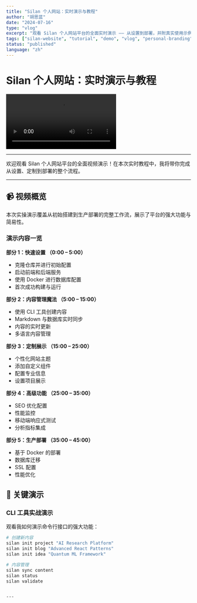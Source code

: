 ```yaml
---
title: "Silan 个人网站：实时演示与教程"
author: "胡思蓝"
date: "2024-07-16"
type: "vlog"
excerpt: "观看 Silan 个人网站平台的全面实时演示 —— 从设置到部署，并附真实使用示例。"
tags: ["silan-website", "tutorial", "demo", "vlog", "personal-branding", "full-stack"]
status: "published"
language: "zh"
---
```

# Silan 个人网站：实时演示与教程

![vlog](./vlog/demo.mp4)

---

欢迎观看 Silan 个人网站平台的全面视频演示！在本次实时教程中，我将带你完成从设置、定制到部署的整个流程。

---

## 📹 视频概览

本次实操演示覆盖从初始搭建到生产部署的完整工作流，展示了平台的强大功能与简易性。

### 演示内容一览

**部分 1：快速设置 （0:00 – 5:00）**

- 克隆仓库并进行初始配置
- 启动前端和后端服务
- 使用 Docker 进行数据库配置
- 首次成功构建与运行

**部分 2：内容管理魔法 （5:00 – 15:00）**

- 使用 CLI 工具创建内容
- Markdown 与数据库实时同步
- 内容的实时更新
- 多语言内容管理

**部分 3：定制展示 （15:00 – 25:00）**

- 个性化网站主题
- 添加自定义组件
- 配置专业信息
- 设置项目展示

**部分 4：高级功能 （25:00 – 35:00）**

- SEO 优化配置
- 性能监控
- 移动端响应式测试
- 分析指标集成

**部分 5：生产部署 （35:00 – 45:00）**

- 基于 Docker 的部署
- 数据库迁移
- SSL 配置
- 性能优化

## 🎯 关键演示

### CLI 工具实战演示

观看我如何演示命令行接口的强大功能：

```bash
# 创建新内容
silan init project "AI Research Platform"
silan init blog "Advanced React Patterns"
silan init idea "Quantum ML Framework"

# 内容管理
silan sync content
silan status
silan validate


---
```
